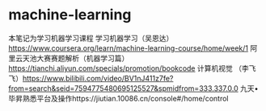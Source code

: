 # machine-learning
本笔记为学习机器学习课程
学习机器学习（吴恩达）https://www.coursera.org/learn/machine-learning-course/home/week/1
阿里云天池大赛赛题解析（机器学习篇）https://tianchi.aliyun.com/specials/promotion/bookcode
计算机视觉 （李飞飞）https://www.bilibili.com/video/BV1nJ411z7fe?from=search&seid=7594775480695125527&spmidfrom=333.337.0.0
九天•毕昇熟悉平台及操作https://jiutian.10086.cn/console#/home/control

